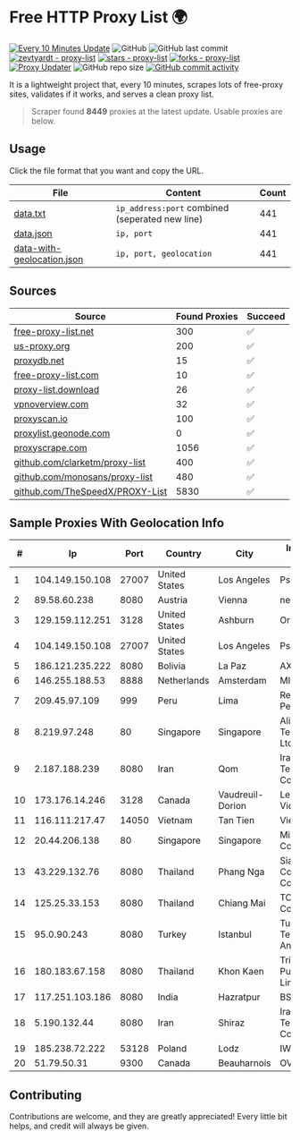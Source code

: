 
# Free HTTP Proxy List 🌍

[![Every 10 Minutes Update](https://github.com/mertguvencli/http-proxy-list/actions/workflows/main.yml/badge.svg?branch=main)](https://github.com/mertguvencli/http-proxy-list/actions/workflows/main.yml)
![GitHub](https://img.shields.io/github/license/mertguvencli/http-proxy-list)
![GitHub last commit](https://img.shields.io/github/last-commit/mertguvencli/http-proxy-list)
[![zevtyardt - proxy-list](https://img.shields.io/static/v1?label=zevtyardt&message=proxy-list&color=blue&logo=github)](https://github.com/zevtyardt/proxy-list "Go to GitHub repo")
[![stars - proxy-list](https://img.shields.io/github/stars/zevtyardt/proxy-list?style=social)](https://github.com/zevtyardt/proxy-list)
[![forks - proxy-list](https://img.shields.io/github/forks/zevtyardt/proxy-list?style=social)](https://github.com/zevtyardt/proxy-list)
[![Proxy Updater](https://github.com/zevtyardt/proxy-list/workflows/Proxy%20Updater/badge.svg)](https://github.com/zevtyardt/proxy-list/actions?query=workflow:"Proxy+Updater")
![GitHub repo size](https://img.shields.io/github/repo-size/zevtyardt/proxy-list)
[![GitHub commit activity](https://img.shields.io/github/commit-activity/m/zevtyardt/proxy-list?logo=commits)](https://github.com/zevtyardt/proxy-list/commits/main)

It is a lightweight project that, every 10 minutes, scrapes lots of free-proxy sites, validates if it works, and serves a clean proxy list.

> Scraper found **8449** proxies at the latest update. Usable proxies are below.

## Usage

Click the file format that you want and copy the URL.

|File|Content|Count|
|----|-------|-----|
|[data.txt](https://raw.githubusercontent.com/mertguvencli/http-proxy-list/main/proxy-list/data.txt)|`ip_address:port` combined (seperated new line)|441|
|[data.json](https://raw.githubusercontent.com/mertguvencli/http-proxy-list/main/proxy-list/data.json)|`ip, port`|441|
|[data-with-geolocation.json](https://raw.githubusercontent.com/mertguvencli/http-proxy-list/main/proxy-list/data-with-geolocation.json)|`ip, port, geolocation`|441|

## Sources

|Source|Found Proxies|Succeed|
|------|-------------|-------|
|[free-proxy-list.net](https://free-proxy-list.net)|300|✅|
|[us-proxy.org](https://www.us-proxy.org)|200|✅|
|[proxydb.net](http://proxydb.net)|15|✅|
|[free-proxy-list.com](https://free-proxy-list.com/?page=&port=&type%5B%5D=http&type%5B%5D=https&up_time=0&search=Search)|10|✅|
|[proxy-list.download](https://www.proxy-list.download/HTTP)|26|✅|
|[vpnoverview.com](https://vpnoverview.com/privacy/anonymous-browsing/free-proxy-servers)|32|✅|
|[proxyscan.io](https://www.proxyscan.io)|100|✅|
|[proxylist.geonode.com](https://proxylist.geonode.com/api/proxy-list?limit=300&page=1&sort_by=lastChecked&sort_type=desc&protocols=http,https)|0|✅|
|[proxyscrape.com](https://api.proxyscrape.com/v2/?request=displayproxies&protocol=http&timeout=10000&country=all&ssl=all&anonymity=all)|1056|✅|
|[github.com/clarketm/proxy-list](https://raw.githubusercontent.com/clarketm/proxy-list/master/proxy-list-raw.txt)|400|✅|
|[github.com/monosans/proxy-list](https://raw.githubusercontent.com/monosans/proxy-list/main/proxies/http.txt)|480|✅|
|[github.com/TheSpeedX/PROXY-List](https://raw.githubusercontent.com/TheSpeedX/PROXY-List/master/http.txt)|5830|✅|


## Sample Proxies With Geolocation Info

|#|Ip|Port|Country|City|Internet Service Provider|
|-|--|----|-------|----|-------------------------|
|1|104.149.150.108|27007|United States|Los Angeles|Psychz Networks|
|2|89.58.60.238|8080|Austria|Vienna|netcup GmbH|
|3|129.159.112.251|3128|United States|Ashburn|Oracle Corporation|
|4|104.149.150.108|27007|United States|Los Angeles|Psychz Networks|
|5|186.121.235.222|8080|Bolivia|La Paz|AXS Bolivia S. A.|
|6|146.255.188.53|8888|Netherlands|Amsterdam|MIRholding B.V.|
|7|209.45.97.109|999|Peru|Lima|Red Cientifica Peruana|
|8|8.219.97.248|80|Singapore|Singapore|Alibaba (US) Technology Co., Ltd.|
|9|2.187.188.239|8080|Iran|Qom|Iran Telecommunication Company PJS|
|10|173.176.14.246|3128|Canada|Vaudreuil-Dorion|Le Groupe Videotron Ltee|
|11|116.111.217.47|14050|Vietnam|Tan Tien|Viettel Corporation|
|12|20.44.206.138|80|Singapore|Singapore|Microsoft Corporation|
|13|43.229.132.76|8080|Thailand|Phang Nga|Siamdata Communication Co.|
|14|125.25.33.153|8080|Thailand|Chiang Mai|TOT Public Company Limited|
|15|95.0.90.243|8080|Turkey|Istanbul|Turk Telekomunikasyon Anonim Sirketi|
|16|180.183.67.158|8080|Thailand|Khon Kaen|Triple T Broadband Public Company Limited|
|17|117.251.103.186|8080|India|Hazratpur|BSNL Internet|
|18|5.190.132.44|8080|Iran|Shiraz|Iran Telecommunication Company PJS|
|19|185.238.72.222|53128|Poland|Lodz|IWACOM Sp. z o.o.|
|20|51.79.50.31|9300|Canada|Beauharnois|OVH SAS|



## Contributing

Contributions are welcome, and they are greatly appreciated! Every
little bit helps, and credit will always be given.

